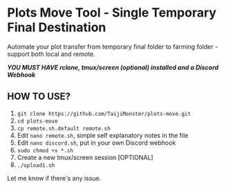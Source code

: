 # Plots Move Tool - Single Temporary Final Destination
Automate your plot transfer from temporary final folder to farming folder - support both local and remote.

***YOU MUST HAVE rclone, tmux/screen (optional) installed and a Discord Webhook***

## HOW TO USE?
1) `git clone https://github.com/TaijiMonster/plots-move.git`
2) `cd plots-move`
3) `cp remote.sh.default remote.sh`
4) Edit `nano remote.sh`, simple self explanatory notes in the file
5) Edit `nano discord.sh`, put in your own Discord webhook
6) `sudo chmod +x *.sh`
7) Create a new tmux/screen session [OPTIONAL]
8) `./upload1.sh`

Let me know if there's any issue.
